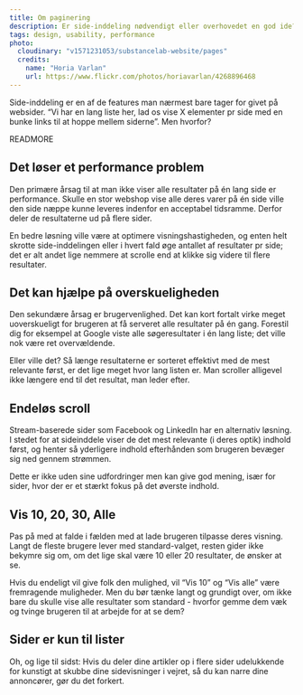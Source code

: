 ```yaml
---
title: Om paginering
description: Er side-inddeling nødvendigt eller overhovedet en god ide?
tags: design, usability, performance
photo:
  cloudinary: "v1571231053/substancelab-website/pages"
  credits:
    name: "Horia Varlan"
    url: https://www.flickr.com/photos/horiavarlan/4268896468
---
```


Side-inddeling er en af de features man nærmest bare tager for givet på websider. “Vi har en lang liste her, lad os vise X elementer pr side med en bunke links til at hoppe mellem siderne”. Men hvorfor?

READMORE

## Det løser et performance problem

Den primære årsag til at man ikke viser alle resultater på én lang side er performance. Skulle en stor webshop vise alle deres varer på én side ville den side næppe kunne leveres indenfor en acceptabel tidsramme. Derfor deler de resultaterne ud på flere sider.

En bedre løsning ville være at optimere visningshastigheden, og enten helt skrotte side-inddelingen eller i hvert fald øge antallet af resultater pr side; det er alt andet lige nemmere at scrolle end at klikke sig videre til flere resultater.

## Det kan hjælpe på overskueligheden

Den sekundære årsag er brugervenlighed. Det kan kort fortalt virke meget uoverskueligt for brugeren at få serveret alle resultater på én gang. Forestil dig for eksempel at Google viste alle søgeresultater i én lang liste; det ville nok være ret overvældende.

Eller ville det? Så længe resultaterne er sorteret effektivt med de mest relevante først, er det lige meget hvor lang listen er. Man scroller alligevel ikke længere end til det resultat, man leder efter.

## Endeløs scroll

Stream-baserede sider som Facebook og LinkedIn har en alternativ løsning. I stedet for at sideinddele viser de det mest relevante  (i deres optik) indhold først, og henter så yderligere indhold efterhånden som brugeren bevæger sig ned gennem strømmen.

Dette er ikke uden sine udfordringer men kan give god mening, især for sider, hvor der er et stærkt fokus på det øverste indhold.

## Vis 10, 20, 30, Alle

Pas på med at falde i fælden med at lade brugeren tilpasse deres visning. Langt de fleste brugere lever med standard-valget, resten gider ikke bekymre sig om, om det lige skal være 10 eller 20 resultater, de ønsker at se.

Hvis du endeligt vil give folk den mulighed, vil “Vis 10” og “Vis alle” være fremragende muligheder. Men du bør tænke langt og grundigt over, om ikke bare du skulle vise alle resultater som standard - hvorfor gemme dem væk og tvinge brugeren til at arbejde for at se dem?

## Sider er kun til lister

Oh, og lige til sidst: Hvis du deler dine artikler op i flere sider udelukkende for kunstigt at skubbe dine sidevisninger i vejret, så du kan narre dine annoncører, gør du det forkert.
